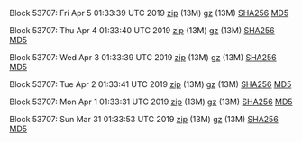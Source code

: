 Block 53707: Fri Apr  5 01:33:39 UTC 2019 [zip](https://files.01coin.io/testnet/2019-04-05/bootstrap.dat.zip) (13M) [gz](https://files.01coin.io/testnet/2019-04-05/bootstrap.dat.tar.gz) (13M) [SHA256](https://files.01coin.io/testnet/2019-04-05/sha256.txt) [MD5](https://files.01coin.io/testnet/2019-04-05/md5.txt)

Block 53707: Thu Apr  4 01:33:40 UTC 2019 [zip](https://files.01coin.io/testnet/2019-04-04/bootstrap.dat.zip) (13M) [gz](https://files.01coin.io/testnet/2019-04-04/bootstrap.dat.tar.gz) (13M) [SHA256](https://files.01coin.io/testnet/2019-04-04/sha256.txt) [MD5](https://files.01coin.io/testnet/2019-04-04/md5.txt)

Block 53707: Wed Apr  3 01:33:39 UTC 2019 [zip](https://files.01coin.io/testnet/2019-04-03/bootstrap.dat.zip) (13M) [gz](https://files.01coin.io/testnet/2019-04-03/bootstrap.dat.tar.gz) (13M) [SHA256](https://files.01coin.io/testnet/2019-04-03/sha256.txt) [MD5](https://files.01coin.io/testnet/2019-04-03/md5.txt)

Block 53707: Tue Apr  2 01:33:41 UTC 2019 [zip](https://files.01coin.io/testnet/2019-04-02/bootstrap.dat.zip) (13M) [gz](https://files.01coin.io/testnet/2019-04-02/bootstrap.dat.tar.gz) (13M) [SHA256](https://files.01coin.io/testnet/2019-04-02/sha256.txt) [MD5](https://files.01coin.io/testnet/2019-04-02/md5.txt)

Block 53707: Mon Apr  1 01:33:31 UTC 2019 [zip](https://files.01coin.io/testnet/2019-04-01/bootstrap.dat.zip) (13M) [gz](https://files.01coin.io/testnet/2019-04-01/bootstrap.dat.tar.gz) (13M) [SHA256](https://files.01coin.io/testnet/2019-04-01/sha256.txt) [MD5](https://files.01coin.io/testnet/2019-04-01/md5.txt)

Block 53707: Sun Mar 31 01:33:53 UTC 2019 [zip](https://files.01coin.io/testnet/2019-03-31/bootstrap.dat.zip) (13M) [gz](https://files.01coin.io/testnet/2019-03-31/bootstrap.dat.tar.gz) (13M) [SHA256](https://files.01coin.io/testnet/2019-03-31/sha256.txt) [MD5](https://files.01coin.io/testnet/2019-03-31/md5.txt)
